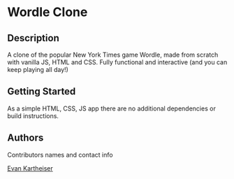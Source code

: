 # Wordle Clone

## Description
A clone of the popular New York Times game Wordle, made from scratch with vanilla JS, HTML and CSS. Fully functional and interactive (and you can keep playing all day!)

## Getting Started
As a simple HTML, CSS, JS app there are no additional dependencies or build instructions.

## Authors

Contributors names and contact info

[Evan Kartheiser](https://evankart.github.io/)
